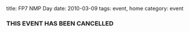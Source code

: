title: FP7 NMP Day 
date: 2010-03-09 
tags: event, home
category: event

### THIS EVENT HAS BEEN CANCELLED
